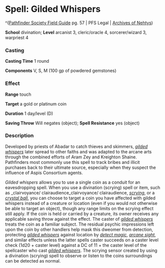 # Spell: Gilded Whispers

^([Pathfinder Society Field Guide][ss-gilded-whispers] pg. 57 | PFS Legal | [Archives of Nehtys][sn-gilded-whispers])

**School** divination; **Level** arcanist 3, cleric/oracle 4, sorcerer/wizard 3, warpriest 4

### Casting

**Casting Time** 1 round  

**Components** V, S, M (100 gp of powdered gemstones)

### Effect

**Range** touch  

**Target** a gold or platinum coin  

**Duration** 1 day/level (D)  

**Saving Throw** Will negates (object); **Spell Resistance** yes (object)

### Description

Developed by priests of Abadar to catch thieves and skimmers, _[gilded whispers]_ later spread to other faiths and was adapted to the arcane arts through the combined efforts of Aram Zey and Kreighton Shaine. Pathfinders most commonly use this spell to track bribes and illicit purchases back to their ultimate source, especially when they suspect the influence of Aspis Consortium agents.  

_Gilded whispers_ allows you to use a single coin as a conduit for an eavesdropping spell. When you use a divination (scrying) spell or item, such as _clairvoyance/ clairaudience_clairvoyance/ clairaudience, _[scrying]_, or a _[crystal ball]_, you can choose to target a coin you have affected with gilded whispers instead of a creature or location (even if you would not otherwise be able to target an object), though any range limits on the scrying effect still apply. If the coin is held or carried by a creature, its owner receives any applicable saving throw against the effect. The caster of _[gilded whispers]_ treats the coin as a familiar subject. The residual psychic impressions left upon the coin by other handlers help mask this dweomer from detection, protecting _[gilded whispers]_ against location by _[detect magic]_, _[arcane sight]_, and similar effects unless the latter spells caster succeeds on a caster level check (1d20 + caster level) against a DC of 11 + the caster level of the spellcaster who cast _[gilded whispers]_. The scrying sensor created by using a divination (scrying) spell to observe or listen to the coins surroundings can be detected as normal.

[ss-gilded-whispers]: http://paizo.com/store/games/rolep
[sn-gilded-whispers]: http://www.archivesofnethys.com/SpellDisplay.aspx?ItemName=Gilded%20Whispers
[detect magic]: http://www.archivesofnethys.com/SpellDisplay.aspx?ItemName=detect%20magic
[crystal ball]: http://www.archivesofnethys.com/SpellDisplay.aspx?ItemName=crystal%20ball
[gilded whispers]: http://www.archivesofnethys.com/SpellDisplay.aspx?ItemName=gilded%20whispers
[scrying]: http://www.archivesofnethys.com/SpellDisplay.aspx?ItemName=scrying
[arcane sight]: http://www.archivesofnethys.com/SpellDisplay.aspx?ItemName=arcane%20sight